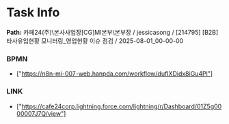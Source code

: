 # Task Info

**Path:** 카페24(주)\본사사업장\[CG]MI본부\본부장 / jessicasong / [214795] [B2B] 타사유입현황 모니터링_영업현황 이슈 점검 / 2025-08-01_00-00-00

### BPMN
- ["https://n8n-mi-007-web.hanpda.com/workflow/dufIXDidx8iGu4Pl"]

### LINK
- ["https://cafe24corp.lightning.force.com/lightning/r/Dashboard/01Z5g0000007J7Q/view"]

